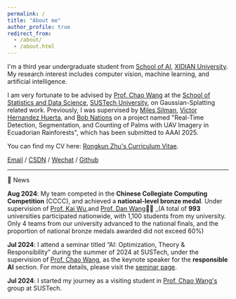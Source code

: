 ```yaml
---
permalink: /
title: "About me"
author_profile: true
redirect_from: 
  - /about/
  - /about.html
---
```


I'm a third year undergraduate student from [School of AI](https://sai.xidian.edu.cn/), [XIDIAN University](https://www.xidian.edu.cn/). My research interest includes computer vision, machine learning, and artificial intelligence.

I am very fortunate to be advised by [Prof. Chao Wang](https://faculty.sustech.edu.cn/?tagid=wangc6&iscss=1&snapid=1&orderby=date&go=1) at the [School of Statistics and Data Science](https://stat-ds.sustech.edu.cn/), [SUSTech University](https://www.sustech.edu.cn/), on Gaussian-Splatting related work. Previously, I was supervised by [Miles Silman](https://biology.wfu.edu/faculty-research/miles-silman/), [Victor Hernandez Huerta](https://politics.wfu.edu/faculty-and-staff/victor-hernandez-huerta/), and [Bob Nations](https://counseling.graduate.wfu.edu/faculty-staff/dr-bob-nations/) on a project named "Real-Time Detection, Segmentation, and Counting of Palms with UAV Imagery in Ecuadorian Rainforests", which has been submitted to AAAI 2025.

You can find my CV here: [Rongkun Zhu's Curriculum Vitae](./assets/CV.pdf).

[Email](mailto:zhurongkun@stu.xidian.edu.cn) / [CSDN](https://blog.csdn.net/mrpig13?spm=1010.2135.3001.5421) / [Wechat](../images/wechat.JPG) / [Github](https://github.com/Zippppo)

---

📰 News

**Aug 2024**: My team competed in the **Chinese Collegiate Computing Competition** (CCCC), and achieved a **national-level bronze medal**. Under supervision of [Prof. Kai Wu](https://web.xidian.edu.cn/kwu/),and [Prof. Dan Wang](https://web.xidian.edu.cn/danwang/)🎉🎉 
_(A total of **993** universities participated nationwide, with 1,100 students from my university. Only 4 teams from our university advanced to the national finals, and the proportion of national bronze medals awarded did not exceed 60%) 

**Jul 2024**: I attend a seminar titled “AI: Optimization, Theory & Responsibility” during the summer of 2024 at SUSTech, under the supervision of [Prof. Chao Wang](https://faculty.sustech.edu.cn/?tagid=wangc6&iscss=1&snapid=1&orderby=date&go=1), as the keynote speaker for the **responsible AI** section. For more details, please visit the [seminar page](https://wma17.github.io/24summer/).

**Jul 2024**: I started my journey as a visiting student in [Prof. Chao Wang's](https://faculty.sustech.edu.cn/?tagid=wangc6&iscss=1&snapid=1&orderby=date&go=1) group at SUSTech.



